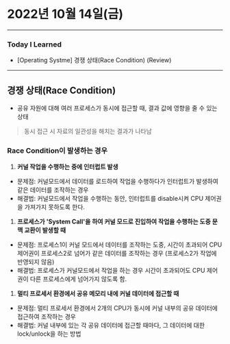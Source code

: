 # 2022년 10월 14일(금)

---

### Today I Learned 

- [Operating Systme] 경쟁 상태(Race Condition) (Review)

---

## 경쟁 상태(Race Condition)

- 공유 자원에 대해 여러 프로세스가 동시에 접근할 때, 결과 값에 영향을 줄 수 있는 상태

> 동시 접근 시 자료의 일관성을 해치는 결과가 나타남

### Race Condition이 발생하는 경우

1. **커널 작업을 수행하는 중에 인터럽트 발생**

- 문제점: 커널모드에서 데이터를 로드하여 작업을 수행하다가 인터럽트가 발생하여 같은 데이터를 조작하는 경우
- 해결법: 커널모드에서 작업을 수행하는 동안, 인터럽트를 disable시켜 CPU 제어권을 가져가지 못하도록 한다.

1. **프로세스가 'System Call'을 하여 커널 모드로 진입하여 작업을 수행하는 도중 문맥 교환이 발생할 때**

- 문제점: 프로세스1이 커널 모드에서 데이터를 조작하는 도중, 시간이 초과되어 CPU 제어권이 프로세스2로 넘어가 같은 데이터를 조작하는 경우 (프로세스2가 작업에 반영되지 않음)
- 해결법: 프로세스가 커널모드에서 작업을 하는 경우 시간이 초과되어도 CPU 제어권이 다른 프로세스에게 넘어가지 않도록 함.

1. **멀티 프로세서 환경에서 공유 메모리 내에 커널 데이터에 접근할 때**

- 문제점: 멀티 프로세서 환경에서 2개의 CPU가 동시에 커널 내부의 공유 데이터에 접근하여 조작하는 경우
- 해결법: 커널 내부에 있는 각 공유 데이터에 접근할 때마다, 그 데이터에 대한 lock/unlock을 하는 방법